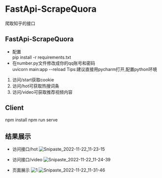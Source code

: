 # FastApi-ScrapeQuora
爬取知乎的接口

## FastApi-ScrapeQuora
- 配置<br/>
pip install -r requirements.txt
- 在number.py文件修改成你的qq账号和密码<br/>
uvicorn main:app --reload
Tips:建议直接用pycharm打开,配置python环境

1. 访问/start获取cookie
2. 访问/hot可获取热搜词条
3. 访问/video可获取推荐视频内容


## Client
npm install 
npm run serve

## 结果展示
- 访问接口/hot
![Snipaste_2022-11-22_11-23-15](https://user-images.githubusercontent.com/74136983/203211473-edd6846b-451d-479a-85d4-1be33fde9ec7.jpg)
- 访问接口/video
![Snipaste_2022-11-22_11-24-39](https://user-images.githubusercontent.com/74136983/203211644-33e7a561-860e-4972-b1a3-12c20e03b1a4.jpg)

- 页面展示
![1](https://user-images.githubusercontent.com/74136983/203212060-89fddccb-49de-45b2-9c2d-266f6c86c5b5.jpg)
![Snipaste_2022-11-22_11-31-46](https://user-images.githubusercontent.com/74136983/203212544-2ad29a06-eeae-42e8-9f67-646fb78d6425.jpg)
